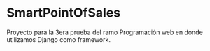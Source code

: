 # SmartPointOfSales
Proyecto para la 3era prueba del ramo Programación web en donde utilizamos Django como framework.
